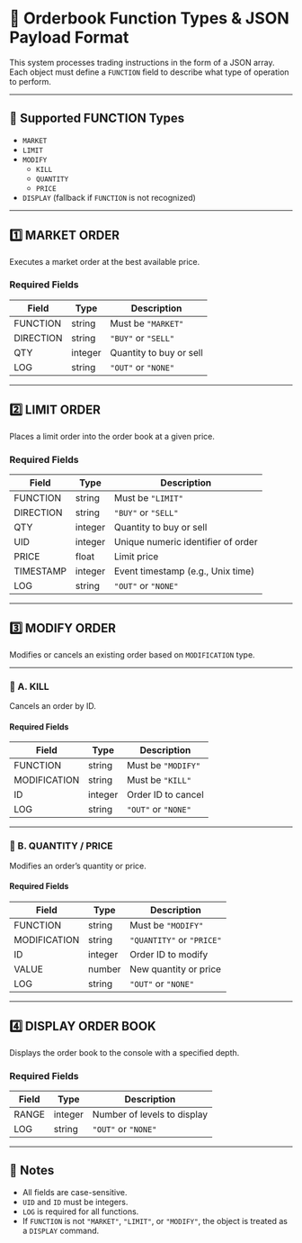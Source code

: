 # 🧾 Orderbook Function Types & JSON Payload Format

This system processes trading instructions in the form of a JSON array. Each object must define a `FUNCTION` field to describe what type of operation to perform.

---

## 📌 Supported FUNCTION Types

- `MARKET`
- `LIMIT`
- `MODIFY`  
  - `KILL`  
  - `QUANTITY`  
  - `PRICE`
- `DISPLAY` (fallback if `FUNCTION` is not recognized)

---

## 1️⃣ MARKET ORDER

Executes a market order at the best available price.

### Required Fields

| Field     | Type     | Description                     |
|-----------|----------|---------------------------------|
| FUNCTION  | string   | Must be `"MARKET"`              |
| DIRECTION | string   | `"BUY"` or `"SELL"`             |
| QTY       | integer  | Quantity to buy or sell         |
| LOG       | string   | `"OUT"` or `"NONE"`             |

---

## 2️⃣ LIMIT ORDER

Places a limit order into the order book at a given price.

### Required Fields

| Field      | Type     | Description                           |
|------------|----------|---------------------------------------|
| FUNCTION   | string   | Must be `"LIMIT"`                     |
| DIRECTION  | string   | `"BUY"` or `"SELL"`                   |
| QTY        | integer  | Quantity to buy or sell               |
| UID        | integer  | Unique numeric identifier of order    |
| PRICE      | float    | Limit price                           |
| TIMESTAMP  | integer  | Event timestamp (e.g., Unix time)     |
| LOG        | string   | `"OUT"` or `"NONE"`                   |

---

## 3️⃣ MODIFY ORDER

Modifies or cancels an existing order based on `MODIFICATION` type.

---

### 🔹 A. KILL

Cancels an order by ID.

#### Required Fields

| Field        | Type     | Description                         |
|--------------|----------|-------------------------------------|
| FUNCTION     | string   | Must be `"MODIFY"`                  |
| MODIFICATION | string   | Must be `"KILL"`                    |
| ID           | integer  | Order ID to cancel                  |
| LOG          | string   | `"OUT"` or `"NONE"`                 |

---

### 🔹 B. QUANTITY / PRICE

Modifies an order’s quantity or price.

#### Required Fields

| Field        | Type     | Description                         |
|--------------|----------|-------------------------------------|
| FUNCTION     | string   | Must be `"MODIFY"`                  |
| MODIFICATION | string   | `"QUANTITY"` or `"PRICE"`           |
| ID           | integer  | Order ID to modify                  |
| VALUE        | number   | New quantity or price               |
| LOG          | string   | `"OUT"` or `"NONE"`                 |

---

## 4️⃣ DISPLAY ORDER BOOK

Displays the order book to the console with a specified depth.

### Required Fields

| Field   | Type     | Description                         |
|---------|----------|-------------------------------------|
| RANGE   | integer  | Number of levels to display         |
| LOG     | string   | `"OUT"` or `"NONE"`                 |

---

## 📝 Notes

- All fields are case-sensitive.
- `UID` and `ID` must be integers.
- `LOG` is required for all functions.
- If `FUNCTION` is not `"MARKET"`, `"LIMIT"`, or `"MODIFY"`, the object is treated as a `DISPLAY` command.




